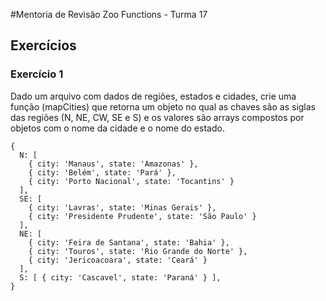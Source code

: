 #Mentoria de Revisão Zoo Functions - Turma 17

## Exercícios
### Exercício 1

Dado um arquivo com dados de regiões, estados e cidades, crie uma função (mapCities) que retorna um objeto no qual as chaves são as siglas das regiões (N, NE, CW, SE e S) e os valores são arrays compostos por objetos com o nome da cidade e o nome do estado.

```
{
  N: [
    { city: 'Manaus', state: 'Amazonas' },
    { city: 'Belém', state: 'Pará' },
    { city: 'Porto Nacional', state: 'Tocantins' }
  ],
  SE: [
    { city: 'Lavras', state: 'Minas Gerais' },
    { city: 'Presidente Prudente', state: 'São Paulo' }
  ],
  NE: [
    { city: 'Feira de Santana', state: 'Bahia' },
    { city: 'Touros', state: 'Rio Grande do Norte' },
    { city: 'Jericoacoara', state: 'Ceará' }
  ],
  S: [ { city: 'Cascavel', state: 'Paraná' } ],
}
``` 
